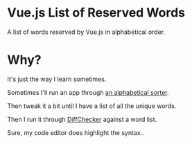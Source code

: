 # Vue.js List of Reserved Words
A list of words reserved by Vue.js in alphabetical order.

# Why?
It's just the way I learn sometimes.

Sometimes I'll run an app through [an alphabetical sorter](https://chrome.google.com/webstore/detail/text-tools/mpcpnbklkemjinipimjcbgjijefholkd).

Then tweak it a bit until I have a list of all the unique words.

Then I run it through [DiffChecker](https://www.diffchecker.com) against a word list.

Sure, my code editor does highlight the syntax..
